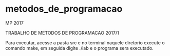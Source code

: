 # metodos_de_programacao
MP 2017


TRABALHO DE METODOS DE PROGRAMACAO 2017/1 

Para executar, acesse a pasta src e no terminal naquele diretorio execute o comando make, em seguida digite ./lab e o programa sera executado.
